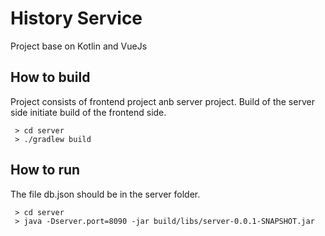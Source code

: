 # History Service
Project base on Kotlin and VueJs

## How to build 

Project consists of frontend project anb server project. 
Build of the server side initiate build of the frontend side.
```shell script
 > cd server
 > ./gradlew build
```

## How to run

The file db.json should be in the server folder.
```shell script
 > cd server 
 > java -Dserver.port=8090 -jar build/libs/server-0.0.1-SNAPSHOT.jar
```
